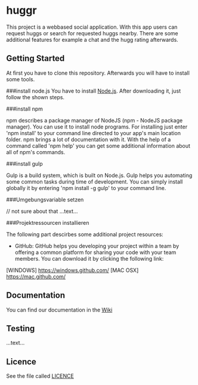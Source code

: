 huggr
=====

This project is a webbased social application.
With this app users can request huggs or search for requested huggs nearby. There are some additional features for example a chat and the hugg rating afterwards.

Getting Started
-----

At first you have to clone this repository. Afterwards you will have to install some tools.

###install node.js
You have to install [Node.js](http://nodejs.org/). After downloading it, just follow the shown steps.

###install npm

npm describes a package manager of NodeJS (npm - NodeJS package manager). You can use it to install node programs. For installing just enter 'npm install' to your command line directed to your app's main location folder. npm brings a lot of documentation with it. With the help of a command called 'npm help' you can get some additional information about all of npm's commands.

###install gulp

Gulp is a build system, which is built on Node.js. Gulp helps you automating some common tasks during time of development. You can simply install globally it by entering 'npm install -g gulp' to your command line.

###Umgebungsvariable setzen

// not sure about that
...text...

###Projektressourcen installieren

The following part descirbes some additional project resources:

- GitHub: GitHub helps you developing your project within a team by offering a common platform for sharing your code with your team members. You can download it by clicking the following link:

[WINDOWS] https://windows.github.com/
[MAC OSX] https://mac.github.com/

Documentation
-----

You can find our documentation in the [Wiki](https://github.com/a3rosol/huggr/wiki/Documentation)

Testing
-----

...text...


Licence
-----

See the file called [LICENCE](https://github.com/a3rosol/huggr/blob/master/LICENSE)

